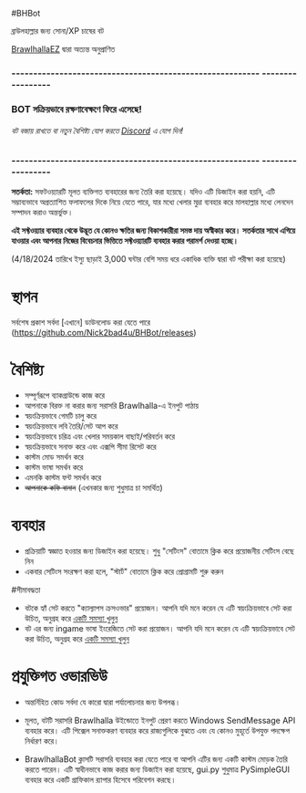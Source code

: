 #BHBot

ব্রাউলহাল্লার জন্য সোনা/XP চাষের বট

[BrawlhallaEZ](https://github.com/jamunano/BrawlhallaEZ) দ্বারা অত্যন্ত অনুপ্রাণিত

### --------------------------------------------------------- -----------------

### BOT সক্রিয়ভাবে রক্ষণাবেক্ষণে ফিরে এসেছে!
###### বট বজায় রাখতে বা নতুন বৈশিষ্ট্য যোগ করতে [Discord](https://discord.gg/2HDmuqqq9p "Discord") এ যোগ দিন!

### --------------------------------------------------------- -----------------

**সতর্কতা:** সফটওয়্যারটি মূলত ব্যক্তিগত ব্যবহারের জন্য তৈরি করা হয়েছে।
যদিও এটি ডিজাইন করা হয়নি, এটি সম্ভাব্যভাবে অপ্রত্যাশিত ফলাফলের দিকে নিয়ে যেতে পারে, যার মধ্যে খেলার মুদ্রা ব্যবহার করে মালহাল্লার মধ্যে লেনদেন সম্পাদন করাও অন্তর্ভুক্ত।

**এই সফ্টওয়্যার ব্যবহার থেকে উদ্ভূত যে কোনও ক্ষতির জন্য বিকাশকারীরা সমস্ত দায় অস্বীকার করে। সতর্কতার সাথে এগিয়ে যাওয়ার এবং আপনার নিজের বিবেচনার ভিত্তিতে সফ্টওয়্যারটি ব্যবহার করার পরামর্শ দেওয়া হচ্ছে।**

(4/18/2024 তারিখে ইস্যু ছাড়াই 3,000 ঘন্টার বেশি সময় ধরে একাধিক ব্যক্তি দ্বারা বট পরীক্ষা করা হয়েছে)

# স্থাপন
সর্বশেষ প্রকাশ সর্বদা [এখানে] ডাউনলোড করা যেতে পারে (https://github.com/Nick2bad4u/BHBot/releases)

# বৈশিষ্ট্য

- সম্পূর্ণরূপে ব্যাকগ্রাউন্ডে কাজ করে
- আপনাকে বিরক্ত না করার জন্য সরাসরি Brawlhalla-এ ইনপুট পাঠায়
- স্বয়ংক্রিয়ভাবে গেমটি চালু করে
- স্বয়ংক্রিয়ভাবে লবি তৈরি/সেট আপ করে
- স্বয়ংক্রিয়ভাবে চরিত্র এবং খেলার সময়কাল বাছাই/পরিবর্তন করে
- স্বয়ংক্রিয়ভাবে সনাক্ত করে এবং এক্সপি সীমা রিসেট করে
- কাস্টম মোড সমর্থন করে
- কাস্টম ভাষা সমর্থন করে
- এমনকি কাস্টম ফন্ট সমর্থন করে
- ~~আপনাকে কফি বানান~~ (এখনকার জন্য শুধুমাত্র চা সমর্থিত)

# ব্যবহার
- প্রক্রিয়াটি স্বজ্ঞাত হওয়ার জন্য ডিজাইন করা হয়েছে। শুধু "সেটিংস" বোতামে ক্লিক করে প্রয়োজনীয় সেটিংস বেছে নিন
- একবার সেটিংস সংরক্ষণ করা হলে, "স্টার্ট" বোতামে ক্লিক করে প্রোগ্রামটি শুরু করুন

#সীমাবদ্ধতা
- বটকে হ্যাঁ সেট করতে "ক্যাল্যাপস ক্রসওভার" প্রয়োজন। আপনি যদি মনে করেন যে এটি স্বয়ংক্রিয়ভাবে সেট করা উচিত, অনুগ্রহ করে [একটি সমস্যা খুলুন](https://github.com/nick2bad4u/bhbot/issues)
- বট এর জন্য ingame ভাষা ইংরেজিতে সেট করা প্রয়োজন। আপনি যদি মনে করেন যে এটি স্বয়ংক্রিয়ভাবে সেট করা উচিত, অনুগ্রহ করে [একটি সমস্যা খুলুন](https://github.com/nick2bad4u/bhbot/issues)

# প্রযুক্তিগত ওভারভিউ
- অন্তর্নিহিত কোড সর্বদা যে কারো দ্বারা পর্যালোচনার জন্য উপলব্ধ।
- মূলত, বটটি সরাসরি Brawlhalla উইন্ডোতে ইনপুট প্রেরণ করতে Windows SendMessage API ব্যবহার করে। এটি পিক্সেল সনাক্তকরণ ব্যবহার করে রাজ্যগুলিকে বুঝতে এবং যে কোনও মুহূর্তে উপযুক্ত পদক্ষেপ নির্ধারণ করে।

- BrawlhallaBot ক্লাসটি সরাসরি ব্যবহার করা যেতে পারে বা আপনি এটির জন্য একটি কাস্টম মোড়ক তৈরি করতে পারেন। এটি স্বাধীনভাবে কাজ করার জন্য ডিজাইন করা হয়েছে, gui.py শুধুমাত্র PySimpleGUI ব্যবহার করে একটি গ্রাফিকাল র‍্যাপার হিসেবে পরিবেশন করছে।
